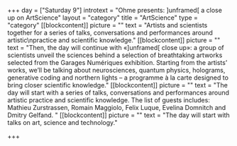 +++
day = ["Saturday 9"]
introtext = "Ohme presents: ]unframed[ a close up on ArtScience"
layout = "category"
title = "ArtScience"
type = "category"
[[blockcontent]]
picture = ""
text = "Artists and scientists together for a series of talks, conversations and performances around artistic\npractice and scientific knowledge."
[[blockcontent]]
picture = ""
text = "Then, the day will continue with «]unframed[ close up»: a group of scientists unveil the sciences behind a selection of breathtaking artworks selected from the Garages Numériques exhibition. Starting from the artists’ works, we’ll be talking about neurosciences, quantum physics, holograms, generative coding and northern lights – a programme à la carte designed to bring closer scientific knowledge."
[[blockcontent]]
picture = ""
text = "The day will start with a series of talks, conversations and performances around artistic practice and scientific knowledge. The list of guests includes: Mathieu Zurstrassen, Romain Maggiolo, Felix Luque, Evelina Domnitch and Dmitry Gelfand. "
[[blockcontent]]
picture = ""
text = "The day will start with talks on art, science and technology."

+++
